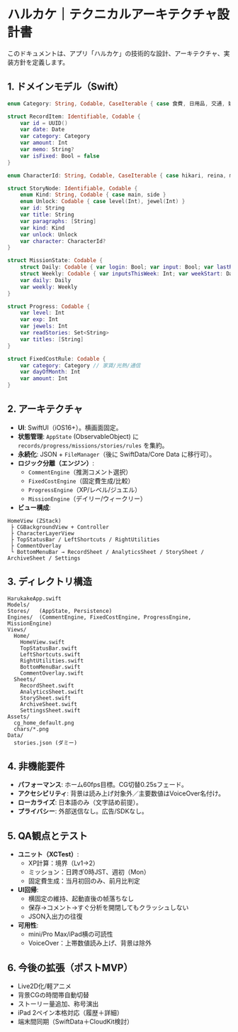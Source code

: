 # ハルカケ｜テクニカルアーキテクチャ設計書

このドキュメントは、アプリ「ハルカケ」の技術的な設計、アーキテクチャ、実装方針を定義します。

## 1. ドメインモデル（Swift）
```swift
enum Category: String, Codable, CaseIterable { case 食費, 日用品, 交通, 娯楽, 通信, 光熱, 家賃, その他 }

struct RecordItem: Identifiable, Codable {
    var id = UUID()
    var date: Date
    var category: Category
    var amount: Int
    var memo: String?
    var isFixed: Bool = false
}

enum CharacterId: String, Codable, CaseIterable { case hikari, reina, mayu, makoto, daichi }

struct StoryNode: Identifiable, Codable {
    enum Kind: String, Codable { case main, side }
    enum Unlock: Codable { case level(Int), jewel(Int) }
    var id: String
    var title: String
    var paragraphs: [String]
    var kind: Kind
    var unlock: Unlock
    var character: CharacterId?
}

struct MissionState: Codable {
    struct Daily: Codable { var login: Bool; var input: Bool; var lastReset: Date }
    struct Weekly: Codable { var inputsThisWeek: Int; var weekStart: Date }
    var daily: Daily
    var weekly: Weekly
}

struct Progress: Codable {
    var level: Int
    var exp: Int
    var jewels: Int
    var readStories: Set<String>
    var titles: [String]
}

struct FixedCostRule: Codable {
    var category: Category // 家賃/光熱/通信
    var dayOfMonth: Int
    var amount: Int
}
```

## 2. アーキテクチャ
- **UI**: SwiftUI（iOS16+）。横画面固定。
- **状態管理**: `AppState` (ObservableObject) に `records/progress/missions/stories/rules` を集約。
- **永続化**: JSON + `FileManager`（後に SwiftData/Core Data に移行可）。
- **ロジック分離（エンジン）**:
    - `CommentEngine`（推測コメント選択）
    - `FixedCostEngine`（固定費生成/比較）
    - `ProgressEngine`（XP/レベル/ジュエル）
    - `MissionEngine`（デイリー/ウィークリー）
- **ビュー構成**:
```
HomeView (ZStack)
 ├ CGBackgroundView + Controller
 ├ CharacterLayerView
 ├ TopStatusBar / LeftShortcuts / RightUtilities
 ├ CommentOverlay
 └ BottomMenuBar → RecordSheet / AnalyticsSheet / StorySheet / ArchiveSheet / Settings
```

## 3. ディレクトリ構造
```
HarukakeApp.swift
Models/
Stores/   (AppState, Persistence)
Engines/  (CommentEngine, FixedCostEngine, ProgressEngine, MissionEngine)
Views/
  Home/
    HomeView.swift
    TopStatusBar.swift
    LeftShortcuts.swift
    RightUtilities.swift
    BottomMenuBar.swift
    CommentOverlay.swift
  Sheets/
    RecordSheet.swift
    AnalyticsSheet.swift
    StorySheet.swift
    ArchiveSheet.swift
    SettingsSheet.swift
Assets/
  cg_home_default.png
  chars/*.png
Data/
  stories.json (ダミー)
```

## 4. 非機能要件
- **パフォーマンス**: ホーム60fps目標。CG切替0.25sフェード。
- **アクセシビリティ**: 背景は読み上げ対象外／主要数値はVoiceOver名付け。
- **ローカライズ**: 日本語のみ（文字詰め前提）。
- **プライバシー**: 外部送信なし。広告/SDKなし。

## 5. QA観点とテスト
- **ユニット（XCTest）**:
    - XP計算：境界（Lv1→2）
    - ミッション：日跨ぎ0時JST、週初（Mon）
    - 固定費生成：当月初回のみ、前月比判定
- **UI回帰**:
    - 横固定の維持、起動直後の帧落ちなし
    - 保存→コメント→すぐ分析を開閉してもクラッシュしない
    - JSON入出力の往復
- **可用性**:
    - mini/Pro Max/iPad横の可読性
    - VoiceOver：上帯数値読み上げ、背景は除外

## 6. 今後の拡張（ポストMVP）
- Live2D化/軽アニメ
- 背景CGの時間帯自動切替
- ストーリー量追加、称号演出
- iPad 2ペイン本格対応（履歴＋詳細）
- 端末間同期（SwiftData＋CloudKit検討）
